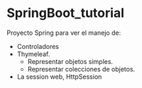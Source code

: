 # SpringBoot_tutorial

Proyecto Spring para ver el manejo de:
* Controladores
* Thymeleaf.
    * Representar objetos simples.
    * Representar colecciones de objetos.
* La session web, HttpSession
